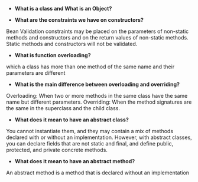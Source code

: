 - **What is a class and What is an Object?**

- **What are the constraints we have on constructors?**

Bean Validation constraints may be placed on the parameters of non-static methods and constructors and on the return values of non-static methods. Static methods and constructors will not be validated.

- **What is function overloading?**

which a class has more than one method of the same name and their parameters are different

- **What is the main difference between overloading and overriding?**

Overloading: When two or more methods in the same class have the same name but different parameters.
Overriding: When the method signatures are the same in the superclass and the child class.

- **What does it mean to have an abstract class?**

You cannot instantiate them, and they may contain a mix of methods declared with or without an implementation. However, with abstract classes, you can declare fields that are not static and final, and define public, protected, and private concrete methods.

- **What does it mean to have an abstract method?**

An abstract method is a method that is declared without an implementation
